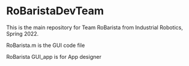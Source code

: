 # RoBaristaDevTeam

This is the main repository for Team RoBarista from Industrial Robotics, Spring 2022.


RoBarista.m is the GUI code file 

RoBarista GUI_app is for App designer
